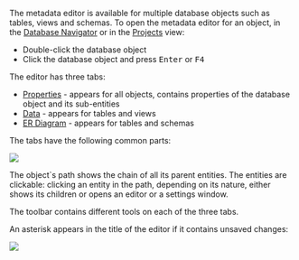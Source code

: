 The metadata editor is available for multiple database objects such as tables, views and schemas. To open the metadata editor for an object, in the [Database Navigator](https://github.com/serge-rider/dbeaver/wiki/Database-Navigator) or in the [Projects](https://github.com/serge-rider/dbeaver/wiki/Projects) view:
* Double-click the database object
* Click the database object and press <kbd>Enter</kbd> or <kbd>F4</kbd>

The editor has three tabs:
* [Properties](https://github.com/serge-rider/dbeaver/wiki/Properties) - appears for all objects, contains properties of the database object and its sub-entities
* [Data](https://github.com/serge-rider/dbeaver/wiki/Data) - appears for tables and views
* [ER Diagram](https://github.com/serge-rider/dbeaver/wiki/ER-Diagram) - appears for tables and schemas

The tabs have the following common parts:

<img src="https://www.dropbox.com/s/jt5icc117393bg2/DB%20Object%20edito%20with%20markup.png?raw=1"/>

The object`s path shows the chain of all its parent entities. The entities are clickable: clicking an entity in the path, depending on its nature, either shows its children or opens an editor or a settings window.

The toolbar contains different tools on each of the three tabs.

An asterisk appears in the title of the editor if it contains unsaved changes:

<img src="https://www.dropbox.com/s/deojn9xj28njz4a/Asterisk.png?raw=1"/>